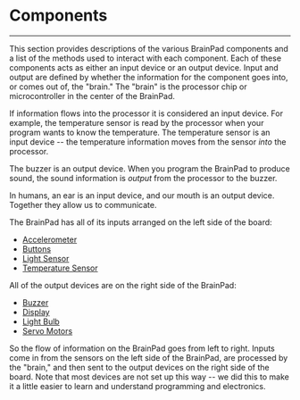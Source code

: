 # Components
---
This section provides descriptions of the various BrainPad components and a list of the methods used to interact with each component. Each of these components acts as either an input device or an output device. Input and output are defined by whether the information for the component goes into, or comes out of, the "brain." The "brain" is the processor chip or microcontroller in the center of the BrainPad.

If information flows into the processor it is considered an input device. For example, the temperature sensor is read by the processor when your program wants to know the temperature. The temperature sensor is an input device -- the temperature information moves from the sensor *into* the processor.

The buzzer is an output device. When you program the BrainPad to produce sound, the sound information is *output* from the processor to the buzzer.

In humans, an ear is an input device, and our mouth is an output device. Together they allow us to communicate.

The BrainPad has all of its inputs arranged on the left side of the board:
* [Accelerometer](accelerometer.md)
* [Buttons](buttons.md)
* [Light Sensor](light-sensor.md)
* [Temperature Sensor](temperature-sensor.md)

All of the output devices are on the right side of the BrainPad:
* [Buzzer](buzzer.md)
* [Display](display.md)
* [Light Bulb](light-bulb.md)
* [Servo Motors](servo-motors.md)

So the flow of information on the BrainPad goes from left to right. Inputs come in from the sensors on the left side of the BrainPad, are processed by the "brain," and then sent to the output devices on the right side of the board. Note that most devices are not set up this way -- we did this to make it a little easier to learn and understand programming and electronics.